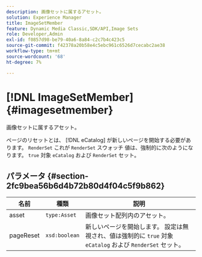 ```yaml
---
description: 画像セットに属するアセット。
solution: Experience Manager
title: ImageSetMember
feature: Dynamic Media Classic,SDK/API,Image Sets
role: Developer,Admin
exl-id: f0857d98-be79-40a6-8a84-c2c7b4c423c5
source-git-commit: f42378a20b58e4c5ebc961c6526d7cecabc2ae38
workflow-type: tm+mt
source-wordcount: '68'
ht-degree: 7%

---
```


# [!DNL ImageSetMember]{#imagesetmember}

画像セットに属するアセット。

ページのリセットとは、 [!DNL eCatalog] が新しいページを開始する必要があります。 `RenderSet` これが `RenderSet` スウォッチ 値は、強制的に次のようになります。 `true` 対象 `eCatalog` および `RenderSet` セット。

## パラメータ {#section-2fc9bea56b6d4b72b80d4f04c5f9b862}

| 名前 | 種類 | 説明 |
|---|---|---|
| asset | `type:Asset` | 画像セット配列内のアセット。 |
| pageReset | `xsd:boolean` | 新しいページを開始します。 設定は無視され、値は強制的に `true` 対象 `eCatalog` および `RenderSet` セット。 |
